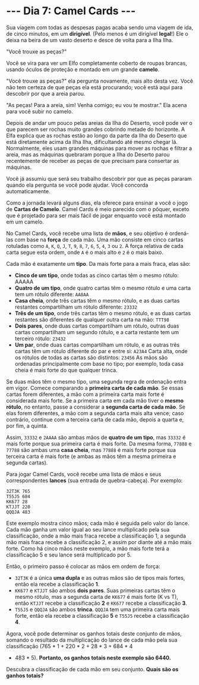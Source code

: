 # --- Dia 7: Camel Cards ---
Sua viagem com todas as despesas pagas acaba sendo uma viagem de ida, de cinco minutos, em um **dirigível**. (Pelo menos é um dirigível **legal**!) Ele o deixa na beira de um vasto deserto e desce de volta para a Ilha Ilha.

"Você trouxe as peças?"

Você se vira para ver um Elfo completamente coberto de roupas brancas, usando óculos de proteção e montado em um grande **camelo**.

"Você trouxe as peças?" ela pergunta novamente, mais alto desta vez. Você não tem certeza de que peças ela está procurando; você está aqui para descobrir por que a areia parou.

"As peças! Para a areia, sim! Venha comigo; eu vou te mostrar." Ela acena para você subir no camelo.

Depois de andar um pouco pelas areias da Ilha do Deserto, você pode ver o que parecem ser rochas muito grandes cobrindo metade do horizonte. A Elfa explica que as rochas estão ao longo da parte da Ilha do Deserto que está diretamente acima da Ilha Ilha, dificultando até mesmo chegar lá. Normalmente, eles usam grandes máquinas para mover as rochas e filtrar a areia, mas as máquinas quebraram porque a Ilha do Deserto parou recentemente de receber as peças de que precisam para consertar as máquinas.

Você já assumiu que será seu trabalho descobrir por que as peças pararam quando ela pergunta se você pode ajudar. Você concorda automaticamente.

Como a jornada levará alguns dias, ela oferece para ensinar a você o jogo de **Cartas de Camelo**. Camel Cards é meio parecido com o pôquer, exceto que é projetado para ser mais fácil de jogar enquanto você está montado em um camelo.

No Camel Cards, você recebe uma lista de **mãos**, e seu objetivo é ordená-las com base na **força** de cada mão. Uma mão consiste em cinco cartas rotuladas como `A`, `K`, `Q`, `J`, `T`, `9`, `8`, `7`, `6`, `5`, `4`, `3` ou `2`. A força relativa de cada carta segue esta ordem, onde `A` é o mais alto e `2` é o mais baixo.

Cada mão é exatamente um **tipo**. Da mais forte para a mais fraca, elas são:

- **Cinco de um tipo**, onde todas as cinco cartas têm o mesmo rótulo: AAAAA
- **Quatro de um tipo**, onde quatro cartas têm o mesmo rótulo e uma carta tem um rótulo diferente: `AA8AA`
- **Casa cheia**, onde três cartas têm o mesmo rótulo, e as duas cartas restantes compartilham um rótulo diferente: `23332`
- **Três de um tipo**, onde três cartas têm o mesmo rótulo, e as duas cartas restantes são diferentes de qualquer outra carta na mão: `TTT98`
- **Dois pares**, onde duas cartas compartilham um rótulo, outras duas cartas compartilham um segundo rótulo, e a carta restante tem um terceiro rótulo: `23432`
- **Um par**, onde duas cartas compartilham um rótulo, e as outras três cartas têm um rótulo diferente do par e entre si: `A23A4`
Carta alta, onde os rótulos de todas as cartas são distintos: `23456`
As mãos são ordenadas principalmente com base no tipo; por exemplo, toda casa cheia é mais forte do que qualquer trinca.

Se duas mãos têm o mesmo tipo, uma segunda regra de ordenação entra em vigor. Comece comparando a **primeira carta de cada mão**. Se essas cartas forem diferentes, a mão com a primeira carta mais forte é considerada mais forte. Se a primeira carta em cada mão tiver o **mesmo rótulo**, no entanto, passe a considerar a **segunda carta de cada mão**. Se elas forem diferentes, a mão com a segunda carta mais alta vence; caso contrário, continue com a terceira carta de cada mão, depois a quarta e, por fim, a quinta.

Assim, `33332` e `2AAAA` são ambas mãos de **quatro de um tipo**, mas `33332` é mais forte porque sua primeira carta é mais forte. Da mesma forma, `77888` e `77788` são ambas uma **casa cheia**, mas `77888` é mais forte porque sua terceira carta é mais forte (e ambas as mãos têm a mesma primeira e segunda cartas).

Para jogar Camel Cards, você recebe uma lista de mãos e seus correspondentes **lances** (sua entrada de quebra-cabeça). Por exemplo:
```
32T3K 765
T55J5 684
KK677 28
KTJJT 220
QQQJA 483
```
Este exemplo mostra cinco mãos; cada mão é seguida pelo valor do lance. Cada mão ganha um valor igual ao seu lance multiplicado pela sua classificação, onde a mão mais fraca recebe a classificação 1, a segunda mão mais fraca recebe a classificação 2, e assim por diante até a mão mais forte. Como há cinco mãos neste exemplo, a mão mais forte terá a classificação 5 e seu lance será multiplicado por 5.

Então, o primeiro passo é colocar as mãos em ordem de força:

- `32T3K` é a única **uma dupla** e as outras mãos são de tipos mais fortes, então ela recebe a classificação **1**.
- `KK677` e `KTJJT` são ambos **dois pares**. Suas primeiras cartas têm o mesmo rótulo, mas a segunda carta de `KK677` é mais forte (K vs T), então `KTJJT` recebe a classificação **2** e `KK677` recebe a classificação **3**.
- `T55J5` e `QQQJA` são ambos **trinca**. `QQQJA` tem uma primeira carta mais forte, então ela recebe a classificação **5** e `T55J5` recebe a classificação **4**.

Agora, você pode determinar os ganhos totais deste conjunto de mãos, somando o resultado da multiplicação do lance de cada mão pela sua classificação (765 * 1 + 220 * 2 + 28 * 3 + 684 * 4

 + 483 * 5). **Portanto, os ganhos totais neste exemplo são 6440.**

Descubra a classificação de cada mão em seu conjunto. **Quais são os ganhos totais?**
